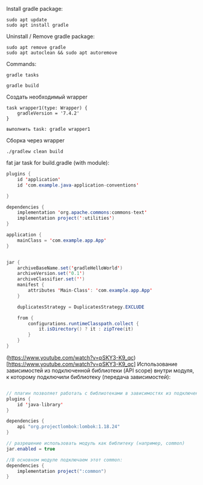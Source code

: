 Install gradle package:
```
sudo apt update
sudo apt install gradle
```
 
Uninstall / Remove gradle package:

```
sudo apt remove gradle
sudo apt autoclean && sudo apt autoremove
```

Commands:
```
gradle tasks
```
```
gradle build
```

Создать необходимый wrapper
```
task wrapper1(type: Wrapper) {
    gradleVersion = '7.4.2'
}

выполнить task: gradle wrapper1
```

Сборка через wrapper
```
./gradlew clean build
```


fat jar task for build.gradle (with module):
```java
plugins {
    id 'application'
    id 'com.example.java-application-conventions'

}

dependencies {
    implementation 'org.apache.commons:commons-text'
    implementation project(':utilities')
}

application {
    mainClass = 'com.example.app.App'
}


jar {
    archiveBaseName.set('gradleHelloWorld')
    archiveVersion.set('0.1')
    archiveClassifier.set('')
    manifest {
        attributes 'Main-Class': 'com.example.app.App'
    }

    duplicatesStrategy = DuplicatesStrategy.EXCLUDE

    from {
        configurations.runtimeClasspath.collect {
            it.isDirectory() ? it : zipTree(it)
        }
    }
}
```

(https://www.youtube.com/watch?v=pSKY3-K9_qc)[https://www.youtube.com/watch?v=pSKY3-K9_qc]
Использование зависимостей из подключенной библиотеки (API scope) внутри модуля, к которому подключили библиотеку
(передача зависимостей):
```java

// плагин позволяет работать с библиотеками в зависимостях из подключенного модуля
plugins {
    id 'java-library'
}

dependencies {
    api "org.projectlombok:lombok:1.18.24"
}

// разрешение использовать модуль как библитеку (например, common)
jar.enabled = true

//В основном модуле подключаем этот common:
dependencies {
    implementation project(":common")
}
```
